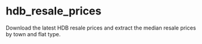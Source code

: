 # hdb_resale_prices
Download the latest HDB resale prices and extract the median resale prices by town and flat type.
